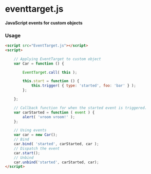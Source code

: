 eventtarget.js
========

#### JavaScript events for custom objects ####

### Usage ###

```html
<script src="EventTarget.js"></script>
<script>

	// Applying EventTarget to custom object
	var Car = function () {

		EventTarget.call( this );

		this.start = function () {
			this.trigger( { type: 'started', foo: 'bar' } );
		};

	};

	// Callback function for when the started event is triggered.
	var carStarted = function ( event ) {
		alert( 'vroom vroom!' );	
	};

	// Using events
	var car = new Car();
	// Bind
	car.bind( 'started', carStarted, car );
	// Dispatch the event
	car.start();
	// Unbind
	car.unbind('started', carStarted, car);
</script>
```
